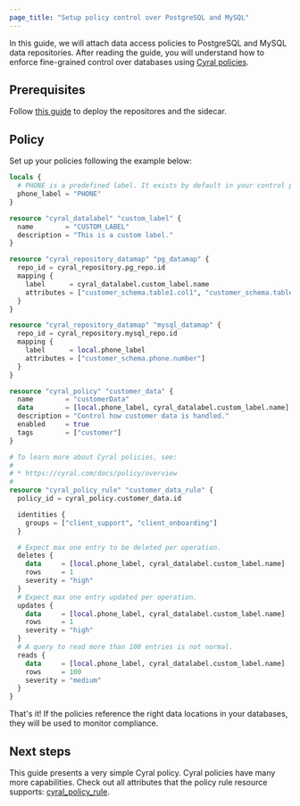 ```yaml
---
page_title: "Setup policy control over PostgreSQL and MySQL"
---
```


In this guide, we will attach data access policies to PostgreSQL and MySQL data
repositories. After reading the guide, you will understand how to enforce
fine-grained control over databases using [Cyral
policies](https://cyral.com/docs/policy/overview/).

## Prerequisites

Follow [this
guide](https://registry.terraform.io/providers/cyralinc/cyral/latest/docs/guides/setup_cp_and_deploy_sidecar)
to deploy the repositores and the sidecar.

## Policy

Set up your policies following the example below:

```terraform
locals {
  # PHONE is a predefined label. It exists by default in your control plane.
  phone_label = "PHONE"
}

resource "cyral_datalabel" "custom_label" {
  name        = "CUSTOM_LABEL"
  description = "This is a custom label."
}

resource "cyral_repository_datamap" "pg_datamap" {
  repo_id = cyral_repository.pg_repo.id
  mapping {
    label      = cyral_datalabel.custom_label.name
    attributes = ["customer_schema.table1.col1", "customer_schema.table1.col2"]
  }
}

resource "cyral_repository_datamap" "mysql_datamap" {
  repo_id = cyral_repository.mysql_repo.id
  mapping {
    label      = local.phone_label
    attributes = ["customer_schema.phone.number"]
  }
}

resource "cyral_policy" "customer_data" {
  name        = "customerData"
  data        = [local.phone_label, cyral_datalabel.custom_label.name]
  description = "Control how customer data is handled."
  enabled     = true
  tags        = ["customer"]
}

# To learn more about Cyral policies, see:
#
# * https://cyral.com/docs/policy/overview
#
resource "cyral_policy_rule" "customer_data_rule" {
  policy_id = cyral_policy.customer_data.id

  identities {
    groups = ["client_support", "client_onboarding"]
  }

  # Expect max one entry to be deleted per operation.
  deletes {
    data     = [local.phone_label, cyral_datalabel.custom_label.name]
    rows     = 1
    severity = "high"
  }
  # Expect max one entry updated per operation.
  updates {
    data     = [local.phone_label, cyral_datalabel.custom_label.name]
    rows     = 1
    severity = "high"
  }
  # A query to read more than 100 entries is not normal.
  reads {
    data     = [local.phone_label, cyral_datalabel.custom_label.name]
    rows     = 100
    severity = "medium"
  }
}
```

That's it! If the policies reference the right data locations in your databases,
they will be used to monitor compliance.

## Next steps

This guide presents a very simple Cyral policy. Cyral policies have many more
capabilities. Check out all attributes that the policy rule resource supports:
[cyral_policy_rule](https://registry.terraform.io/providers/cyralinc/cyral/latest/docs/resources/policy_rule).
